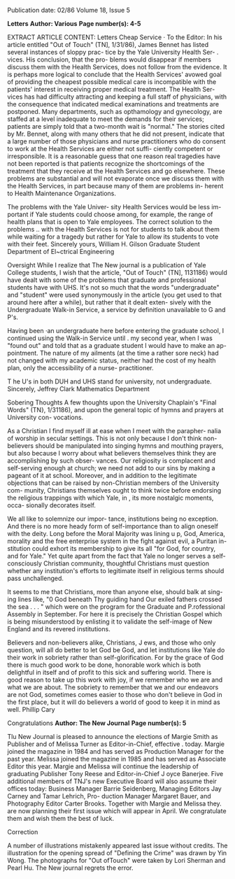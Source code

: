 Publication date: 02/86
Volume 18, Issue 5

**Letters**
**Author: Various**
**Page number(s): 4-5**

EXTRACT ARTICLE CONTENT:
Letters
Cheap Service · 
To the Editor: 
In his article entitled "Out of Touch" 
(TN], 1/31/86), James Bennet has 
listed several instances of sloppy prac-
tice by the Yale University Health Ser-
. vices. His conclusion, that the pro-
blems would disappear if members 
discuss them with the Health Services, 
does not follow from the evidence. It is 
perhaps more logical to conclude that 
the Health Services' avowed goal of 
providing the cheapest possible 
medical care is incompatible with the 
patients' interest in receiving proper 
medical treatment. The Health Ser-
vices has had difficulty attracting and 
keeping a full staff of physicians, with 
the consequence that indicated medical 
examinations and treatments are 
postponed. Many departments, such 
as opthamology and gynecology, are 
staffed at a level inadequate to meet the 
demands for their services; patients are 
simply told that a two-month wait is 
"normal." The stories cited by Mr. 
Bennet, along with many others that 
he did not present, indicate that a large 
number of those physicians and nurse 
practitioners who do consent to work at 
the Health Services are either not suffi-
ciently competent or irresponsible. It is 
a reasonable guess that one reason real 
tragedies have not been reported is that 
patients recognize the shortcomings of 
the treatment that they receive at the 
Health Services and go elsewhere. 
These problems are substantial and 
will not evaporate once we discuss 
them with the Health Services, in part 
because many of them are problems in-
herent 
to Health Maintenance 
Organizations. 

The problems with the Yale Univer-
sity Health Services would be less im-
portant if Yale students could choose 
among, for example, the range of 
health plans that is open to Yale 
employees. The correct solution to the 
problems .. with the Health Services is 
not for students to talk about them 
while waiting for a tragedy but rather 
for Yale to allow its students to vote 
with their feet. 
Sincerely yours, 
William H. Gilson 
Graduate Student 
Department of El~ctrical Engineering 

Oversight 
While I realize that The New journal is a 
publication of Yale College students, I 
wish that the article, "Out of Touch" 
(TN], 1131186) would have dealt with 
some of the problems that graduate 
and professional students have with 
UHS. It's not so much that the words 
"undergraduate" and "student" were 
used synonymously in the article (you 
get used to that around here after a 
while), but rather that it dealt exten-
sively with the Undergraduate Walk-in 
Service, a service by definition 
unavailable to G and P's. 

Having been ·an undergraduate here 
before entering the graduate school, I 
continued using the Walk-in Service 
until . my second year, when I was 
"found out" and told that as a graduate 
student I would have to make an ap-
pointment. The nature of my ailments 
(at the time a rather sore neck) had not 
changed with my academic status, 
neither had the cost of my health plan, 
only the accessibility of a 
nurse-
practitioner. 

T he U's in both DUH and UHS 
stand 
for 
university, 
not 
undergraduate. 
Sincerely, 
Jeffrey Clark 
Mathematics Department 

Sobering Thoughts 
A few thoughts upon the University 
Chaplain's "Final Words" (TN}, 
1/31186), and upon the general topic of 
hymns and prayers at University con-
vocations. 

As a Christian I find myself ill at 
ease when I meet with the parapher-
nalia of worship in secular settings. 
This is not only because I don't think 
non-believers should be manipulated 
into singing hymns and mouthing 
prayers, but also because I worry 
about what believers themselves think 
they are accomplishing by such obser-
vances. Our religiosity is complacent 
and self-serving enough at church; we 
need not add to our sins by making a 
pageant of it at school. Moreover, and 
in addition to the legitimate objections 
that can be raised by non-Christian 
members of the University com-
munity, Christians themselves ought 
to think twice before endorsing the 
religious trappings with which Yale, in , 
its more nostalgic moments, occa-
sionally decorates itself. 

We all like to solemnize our impor-
tance, institutions being no exception. 
And there is no more heady form of 
self-importance than to align oneself 
with the deity. Long before the Moral 
Majority was lining u p, God, America, 
morality and the free enterprise system 
in the fight against evil, a Puritan in-
stitution could exhort its membership 
to give its all "for God, for country, 
and for Yale." Yet quite apart from the 
fact that Yale no longer serves a self-
consciously Christian community, 
thoughtful Christians must question 
whether any institution's efforts to 
legitimate itself in religious terms 
should pass unchallenged. 

It seems to me that Christians, more 
than anyone else, should balk at sing-
ing lines like, 
"0 God beneath Thy guiding hand 
Our exiled fathers crossed the sea . . . " 
which were on the program for the 
Graduate and P.rofessional Assembly 
in September. For here it is precisely 
the Christian Gospel which is being 
misunderstood by enlisting it to 
validate the self-image of New England 
and its revered institutions. 

Believers and non-believers alike, 
Christians, J ews, and those who only 
question, will all do better to let God 
be God, and let institutions like Yale 
do their work in sobriety rather than 
self-glorification. For by the grace of 
God there is much good work to be 
done, honorable work which is both 
delightful in itself and of profit to this 
sick and suffering world. There is good 
reason to take up this work with joy, if 
we remember who we are and what we 
are about. The sobriety to remember 
that we and our endeavors are not 
God, sometimes comes easier to those 
who don't believe in God in the first 
place, but it will do believers a world of 
good to keep it in mind as well. 
Phillip Cary


Congratulations
**Author: The New Journal**
**Page number(s): 5**

Tlu New Journal is pleased to announce 
the elections of Margie Smith as 
Publisher and of Melissa Turner as 
Editor-in-Chief, 
effective . today. 
Margie joined the magazine in 1984 
and has served as Production Manager 
for the past year. Melissa joined the 
magazine in 1985 and has served as 
Associate Editor this year. Margie and 
Melissa will continue the leadership of 
graduating Publisher Tony Reese and 
Editor-in-Chief J oyce Banerjee. 
Five additional members of TNJ's 
new Executive Board will also assume 
their offices today: Business Manager 
Barrie Seidenberg, Managing Editors 
Jay Carney and Tamar Lehrich, Pro-
duction Manager Margaret Bauer, 
and Photography 
Editor Carter 
Brooks. Together with Margie and 
Melissa they. are now planning their 
first issue which will appear in April. 
We congratulate them and wish them 
the best of luck. 


Correction

A number of illustrations mistakenly 
appeared last issue without credits. 
The illustration for the opening spread 
of "Defining the Crime" was drawn by 
Yin Wong. The photographs for "Out 
ofTouch" were taken by Lori Sherman 
and Pearl Hu. The New journal regrets 
the error.
